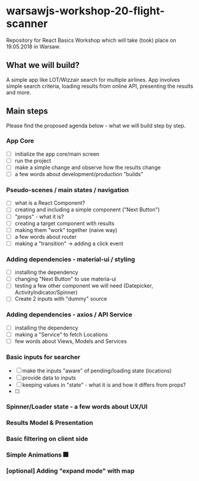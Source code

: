 # warsawjs-workshop-20-flight-scanner

Repository for React Basics Workshop which will take (took) place on 19.05.2018 in Warsaw.

## What we will build?

A simple app like LOT/Wizzair search for multiple airlines. App involves simple search criteria, loading results from online API, presenting the results and more.

## Main steps

Please find the proposed agenda below - what we will build step by step.

### App Core

- [ ] initialize the app core/main screen
- [ ] run the project
- [ ] make a simple change and observe how the results change
- [ ] a few words about development/production "builds"

### Pseudo-scenes / main states / navigation

- [ ] what is a React Component?
- [ ] creating and including a simple component ("Next Button")
- [ ] "props" - what it is?
- [ ] creating a target component with results
- [ ] making them "work" together (naive way)
- [ ] a few words about router
- [ ] making a "transition" -> adding a click event

### Adding dependencies - material-ui / styling

- [ ] installing the dependency
- [ ] changing "Next Button" to use materia-ui
- [ ] testing a few other component we will need (Datepicker, ActivityIndicator/Spinner)
- [ ] Create 2 inputs with "dummy" source

### Adding dependencies - axios / API Service

- [ ] installing the dependency
- [ ] making a "Service" to fetch Locations
- [ ] few words about Views, Models and Services

### Basic inputs for searcher

- [ ] make the inputs "aware" of pending/loading state (locations)
- [ ] provide data to inputs
- [ ] keeping values in "state" - what it is and how it differs from props?
- [ ] 

### Spinner/Loader state - a few words about UX/UI

### Results Model & Presentation

### Basic filtering on client side

### Simple Animations :fireworks:

### [optional] Adding "expand mode" with map
